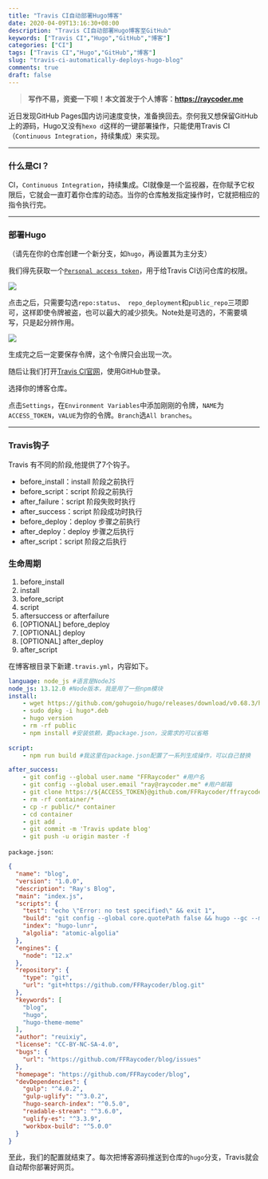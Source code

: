 ```yaml
---
title: "Travis CI自动部署Hugo博客"
date: 2020-04-09T13:16:30+08:00
description: "Travis CI自动部署Hugo博客至GitHub"
keywords: ["Travis CI","Hugo","GitHub","博客"]
categories: ["CI"]
tags: ["Travis CI","Hugo","GitHub","博客"]
slug: "travis-ci-automatically-deploys-hugo-blog"
comments: true
draft: false
---
```


> **写作不易，资瓷一下呗！本文首发于个人博客：<https://raycoder.me>**
>

近日发现GitHub Pages国内访问速度变快，准备换回去。奈何我又想保留GitHub上的源码，Hugo又没有`hexo d`这样的一键部署操作，只能使用Travis CI（`Continuous Integration`，持续集成）来实现。

---

### 什么是CI？

 CI，`Continuous Integration`，持续集成。CI就像是一个监视器，在你赋予它权限后，它就会一直盯着你仓库的动态。当你的仓库触发指定操作时，它就把相应的指令执行完。

---

### 部署Hugo

（请先在你的仓库创建一个新分支，如`hugo`，再设置其为主分支）

我们得先获取一个[`Personal access token`](https://github.com/settings/tokens)，用于给Travis CI访问仓库的权限。

![](https://gitee.com/RACD/cdn/raw/master/imgs/20200409132636.png)

点击之后，只需要勾选`repo:status`、` repo_deployment`和`public_repo`三项即可，这样即使令牌被盗，也可以最大的减少损失。Note处是可选的，不需要填写，只是起分辨作用。

![](https://gitee.com/RACD/cdn/raw/master/imgs/20200409133232.png)



生成完之后一定要保存令牌，这个令牌只会出现一次。

随后让我们打开[Travis CI官网](https://travis-ci.com)，使用GitHub登录。

选择你的博客仓库。

点击`Settings`，在`Environment Variables`中添加刚刚的令牌，`NAME`为`ACCESS_TOKEN`，`VALUE`为你的令牌。`Branch`选`All branches`。

---

### Travis钩子

Travis 有不同的阶段,他提供了7个钩子。

- before_install：install 阶段之前执行
- before_script：script 阶段之前执行
- after_failure：script 阶段失败时执行
- after_success：script 阶段成功时执行
- before_deploy：deploy 步骤之前执行
- after_deploy：deploy 步骤之后执行
- after_script：script 阶段之后执行

### 生命周期

1. before_install
2. install
3. before_script
4. script
5. aftersuccess or afterfailure
6. [OPTIONAL] before_deploy
7. [OPTIONAL] deploy
8. [OPTIONAL] after_deploy
9. after_script

在博客根目录下新建`.travis.yml`，内容如下。

```yaml
language: node_js #语言是NodeJS
node_js: 13.12.0 #Node版本，我是用了一些npm模块
install:
    - wget https://github.com/gohugoio/hugo/releases/download/v0.68.3/hugo_extended_0.68.3_Linux-64bit.deb #wgetHugo的安装包，可以修改
    - sudo dpkg -i hugo*.deb
    - hugo version
    - rm -rf public
    - npm install #安装依赖，要package.json，没需求的可以省略
    
script:
    - npm run build #我这里在package.json配置了一系列生成操作，可以自己替换

after_success:
    - git config --global user.name "FFRaycoder" #用户名
    - git config --global user.email "ray@raycoder.me" #用户邮箱
    - git clone https://${ACCESS_TOKEN}@github.com/FFRaycoder/ffraycoder.github.io.git container #换成你的仓库
    - rm -rf container/*
    - cp -r public/* container 
    - cd container
    - git add .
    - git commit -m 'Travis update blog'
    - git push -u origin master -f
```

`package.json`:

```json
{
  "name": "blog",
  "version": "1.0.0",
  "description": "Ray's Blog",
  "main": "index.js",
  "scripts": {
    "test": "echo \"Error: no test specified\" && exit 1",
    "build": "git config --global core.quotePath false && hugo --gc --minify --cleanDestinationDir && ./node_modules/gulp/bin/gulp.js build",
    "index": "hugo-lunr",
    "algolia": "atomic-algolia"
  },
  "engines": {
    "node": "12.x"
  },
  "repository": {
    "type": "git",
    "url": "git+https://github.com/FFRaycoder/blog.git"
  },
  "keywords": [
    "blog",
    "hugo",
    "hugo-theme-meme"
  ],
  "author": "reuixiy",
  "license": "CC-BY-NC-SA-4.0",
  "bugs": {
    "url": "https://github.com/FFRaycoder/blog/issues"
  },
  "homepage": "https://github.com/FFRaycoder/blog",
  "devDependencies": {
    "gulp": "^4.0.2",
    "gulp-uglify": "^3.0.2",
    "hugo-search-index": "^0.5.0",
    "readable-stream": "^3.6.0",
    "uglify-es": "^3.3.9",
    "workbox-build": "^5.0.0"
  }
}
```

至此，我们的配置就结束了。每次把博客源码推送到仓库的`hugo`分支，Travis就会自动帮你部署好网页。

